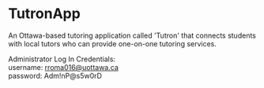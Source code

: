# TutronApp
An Ottawa-based tutoring application called 'Tutron' that connects students with local tutors who can provide one-on-one tutoring services.

Administrator Log In Credentials:
</br>username: rroma016@uottawa.ca
</br>password: Adm!nP@s5w0rD